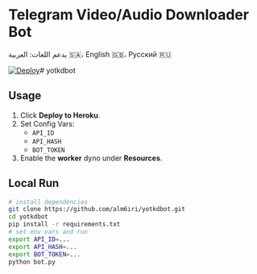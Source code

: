 # Telegram Video/Audio Downloader Bot

يدعم اللغات: العربية 🇸🇦، English 🇬🇧، Русский 🇷🇺

[![Deploy](https://www.herokucdn.com/deploy/button.svg)](https://heroku.com/deploy?template=https://github.com/alm6iri/yotkdbot)# yotkdbot

## Usage
1. Click **Deploy to Heroku**.
2. Set Config Vars:
   - `API_ID`
   - `API_HASH`
   - `BOT_TOKEN`
3. Enable the **worker** dyno under **Resources**.

## Local Run
```bash
# install dependencies
git clone https://github.com/alm6iri/yotkdbot.git
cd yotkdbot
pip install -r requirements.txt
# set env vars and run
export API_ID=...
export API_HASH=...
export BOT_TOKEN=...
python bot.py
